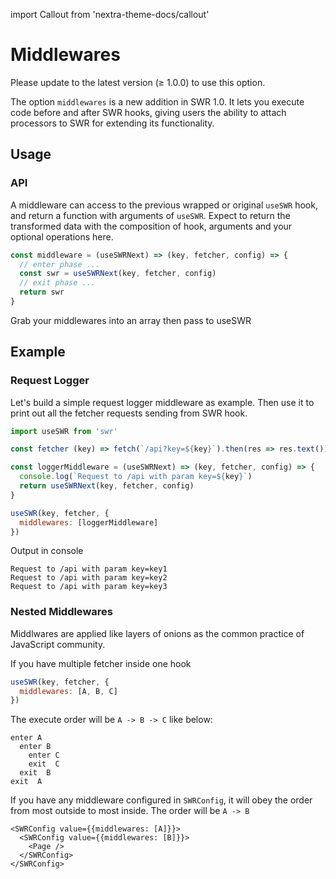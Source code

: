import Callout from 'nextra-theme-docs/callout'

# Middlewares

<Callout emoji="✅">
  Please update to the latest version (≥ 1.0.0) to use this option.
</Callout>

The option `middlewares` is a new addition in SWR 1.0. It lets you execute code before and after SWR hooks, giving users the ability to attach processors to SWR for extending its functionality. 

## Usage

### API

A middleware can access to the previous wrapped or original `useSWR` hook, and return a function with arguments of `useSWR`. Expect to return the transformed data with the composition of hook, arguments and your optional operations here.

```jsx
const middleware = (useSWRNext) => (key, fetcher, config) => {
  // enter phase ...
  const swr = useSWRNext(key, fetcher, config)
  // exit phase ...
  return swr
}
```

Grab your middlewares into an array then pass to useSWR

## Example

### Request Logger

Let's build a simple request logger middleware as example. Then use it to print out all the fetcher requests sending from SWR hook.


```jsx
import useSWR from 'swr'

const fetcher (key) => fetch(`/api?key=${key}`).then(res => res.text())

const loggerMiddleware = (useSWRNext) => (key, fetcher, config) => {
  console.log(`Request to /api with param key=${key}`)
  return useSWRNext(key, fetcher, config)
}

useSWR(key, fetcher, {
  middlewares: [loggerMiddleware]
})
```

Output in console

```
Request to /api with param key=key1
Request to /api with param key=key2
Request to /api with param key=key3
```

### Nested Middlewares

Middlwares are applied like layers of onions as the common practice of JavaScript community. 

If you have multiple fetcher inside one hook
```jsx
useSWR(key, fetcher, {
  middlewares: [A, B, C]
})
```

The execute order will be `A -> B -> C` like below:
```
enter A
  enter B
    enter C
    exit  C
  exit  B
exit  A
```

If you have any middleware configured in `SWRConfig`, it will obey the order from most outside to most inside. The order will be `A -> B`

```
<SWRConfig value={{middlewares: [A]}}>
  <SWRConfig value={{middlewares: [B]}}>
    <Page />
  </SWRConfig>
</SWRConfig>
```
